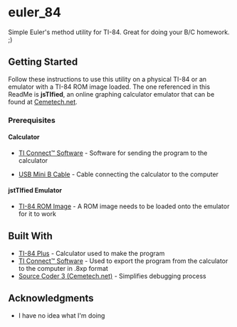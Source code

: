 # euler_84

Simple Euler's method utility for TI-84. Great for doing your B/C homework. ;)

## Getting Started

Follow these instructions to use this utility on a physical TI-84 or an emulator with a TI-84 ROM image loaded. The one referenced in this ReadMe is **jsTIfied**, an online graphing calculator emulator that can be found at [Cemetech.net](https://www.cemetech.net/projects/jstified/).

### Prerequisites

#### Calculator

* [TI Connect™ Software](https://education.ti.com/en/software/details/en/B59F6C83468C4574ABFEE93D2BC3F807/swticonnectsoftware) - Software for sending the program to the calculator

* [USB Mini B Cable](https://images-na.ssl-images-amazon.com/images/I/71570Bmv81L._SX355_.jpg) - Cable connecting the calculator to the computer

#### jstTIfied Emulator

* [TI-84 ROM Image](https://www.ticalc.org/programming/emulators/romdump.html) - A ROM image needs to be loaded onto the emulator for it to work

## Built With

* [TI-84 Plus](https://education.ti.com/en/products/calculators/graphing-calculators/ti-84-plus) - Calculator used to make the program
* [TI Connect™ Software](https://education.ti.com/en/software/details/en/B59F6C83468C4574ABFEE93D2BC3F807/swticonnectsoftware) - Used to export the program from the calculator to the computer in .8xp format
* [Source Coder 3 (Cemetech.net)](https://www.cemetech.net/sc/) - Simplifies debugging process

## Acknowledgments

* I have no idea what I'm doing
